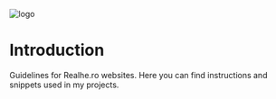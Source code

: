 ![logo](https://realhe.ro/img/logo.svg "Realhe.ro")

# Introduction

Guidelines for Realhe.ro websites. Here you can find instructions and snippets used in my projects.